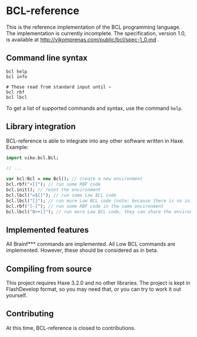 # BCL-reference
This is the reference implementation of the BCL programming language. The implementation is currently incomplete. The specification, version 1.0, is available at http://vikomprenas.com/public/bcl/spec-1_0.md .

## Command line syntax
```
bcl help
bcl info

# These read from standard input until ~
bcl rbf
bcl lbcl
```

To get a list of supported commands and syntax, use the command `help`.

## Library integration
BCL-reference is able to integrate into any other software written in Haxe. Example:
```haxe
import viko.bcl.Bcl;

// ...

var bcl:Bcl = new Bcl(); // create a new environment
bcl.rbf("+[]"); // run some RBF code
bcl.init(); // reset the environment
bcl.lbcl("=$[]"); // run some Low BCL code
bcl.lbcl("[]"); // run more Low BCL code (note: because there is no init() we keep the environment!)
bcl.rbf("[-]"); // run some RBF code in the same environment
bcl.lbcl("0>+[]"); // run more Low BCL code, they can share the environment
```

## Implemented features
All Brainf\*\*\* commands are implemented. All Low BCL commands are implemented. However, these should be considered as in beta.

## Compiling from source
This project requires Haxe 3.2.0 and no other libraries. The project is kept in FlashDevelop format, so you may need that, or you can try to work it out yourself.

## Contributing
At this time, BCL-reference is closed to contributions.